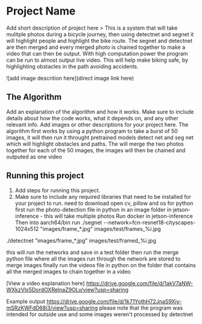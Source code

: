 # Project Name

 Add short description of project here > 
 This is a system that will take mulitple photos during a bicycle journey, then using detectnet and segnet it will highlight people and highlight the bike route. The segnet and detectnet are then merged and every merged photo is chained together to make a video that can then be output. With high computation power the program can be run to almost output live video. This will help make biking safe, by highlighting obstacles in the path avoiding accidents. 

![add image descrition here](direct image link here)

## The Algorithm

Add an explanation of the algorithm and how it works. Make sure to include details about how the code works, what it depends on, and any other relevant info. Add images or other descriptions for your project here. 
The algorithm first works by using a python program to take a burst of 50 images, it will then run it throught pretrained models detect net and seg net which will highlight obstacles and paths. The will merge the two photos together for each of the 50 images, the images will then be chained and outputed as one video

## Running this project

1. Add steps for running this project.
2. Make sure to include any required libraries that need to be installed for your project to run.
need to download open cv, pillow and os for python
first run the photo-detection file in python in an image folder in jetson-inference - this will take multiple photos
Run docker in jetson-inference
Then into aarch64/bin run
./segnet --network=fcn-resnet18-cityscapes-1024x512 "images/frame_*.jpg" images/test/frames_%i.jpg


./detectnet "images/frame_*.jpg" images/test/framed_%i.jpg

this will run the networks and save in a test folder
then run the merge python file where all the images run through the network are stored to merge images
finally run the videos file in python on the folder that contains all the merged images to chain together in a video




[View a video explanation here] https://drive.google.com/file/d/1akV7aNW-WXkzVlx5DordOXRelnaZ9OLv/view?usp=sharing

Example output
https://drive.google.com/file/d/1k71YothH72JnaS9Xjy-mSRzKWFdD68i3/view?usp=sharing
please note that the program was intended for outside use and some images weren't processed by detectnet

